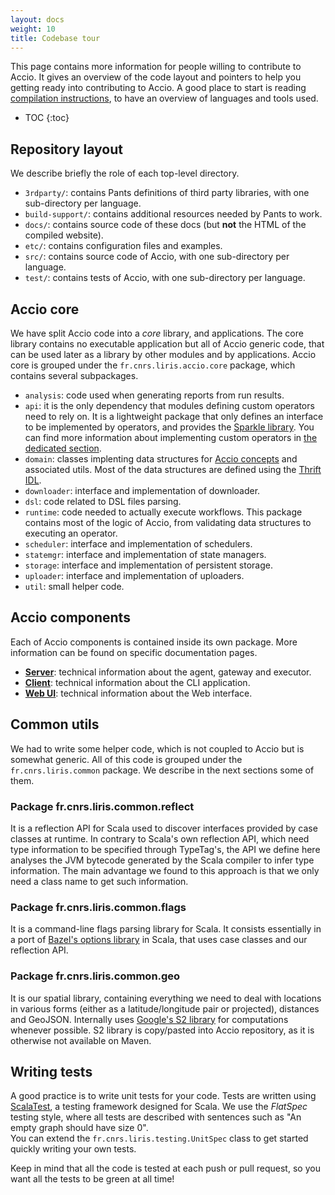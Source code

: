 ```yaml
---
layout: docs
weight: 10
title: Codebase tour
---
```


This page contains more information for people willing to contribute to Accio.
It gives an overview of the code layout and pointers to help you getting ready into contributing to Accio.
A good place to start is reading [compilation instructions](compiling.html), to have an overview of languages and tools used.

* TOC
{:toc}

## Repository layout

We describe briefly the role of each top-level directory.

  * `3rdparty/`: contains Pants definitions of third party libraries, with one sub-directory per language.
  * `build-support/`: contains additional resources needed by Pants to work.
  * `docs/`: contains source code of these docs (but **not** the HTML of the compiled website).
  * `etc/`: contains configuration files and examples.
  * `src/`: contains source code of Accio, with one sub-directory per language.
  * `test/`: contains tests of Accio, with one sub-directory per language.

## Accio core
We have split Accio code into a *core* library, and applications.
The core library contains no executable application but all of Accio generic code, that can be used later as a library by other modules and by applications.
Accio core is grouped under the `fr.cnrs.liris.accio.core` package, which contains several subpackages.

  * `analysis`: code used when generating reports from run results.
  * `api`: it is the only dependency that modules defining custom operators need to rely on.
  It is a lightweight package that only defines an interface to be implemented by operators, and provides the [Sparkle library](../extending/sparkle.html).
  You can find more information about implementing custom operators in [the dedicated section](../extending/custom-operator.html).
  * `domain`: classes implenting data structures for [Accio concepts](../concepts/index.html) and associated utils.
  Most of the data structures are defined using the [Thrift IDL](https://thrift.apache.org/).
  * `downloader`: interface and implementation of downloader.
  * `dsl`: code related to DSL files parsing.
  * `runtime`: code needed to actually execute workflows.
  This package contains most of the logic of Accio, from validating data structures to executing an operator.
  * `scheduler`: interface and implementation of schedulers.
  * `statemgr`: interface and implementation of state managers.
  * `storage`: interface and implementation of persistent storage.
  * `uploader`: interface and implementation of uploaders.
  * `util`: small helper code.

## Accio components
Each of Accio components is contained inside its own package.
More information can be found on specific documentation pages.

  * **[Server](server.html)**: technical information about the agent, gateway and executor.
  * **[Client](client.html)**: technical information about the CLI application.
  * **[Web UI](ui.html)**: technical information about the Web interface.

## Common utils
We had to write some helper code, which is not coupled to Accio but is somewhat generic.
All of this code is grouped under the `fr.cnrs.liris.common` package.
We describe in the next sections some of them.

### Package fr.cnrs.liris.common.reflect
It is a reflection API for Scala used to discover interfaces provided by case classes at runtime.
In contrary to Scala's own reflection API, which need type information to be specified through TypeTag's, the API we define here analyses the JVM bytecode generated by the Scala compiler to infer type information.
The main advantage we found to this approach is that we only need a class name to get such information.

### Package fr.cnrs.liris.common.flags
It is a command-line flags parsing library for Scala.
It consists essentially in a port of [Bazel's options library](https://github.com/bazelbuild/bazel/tree/master/src/main/java/com/google/devtools/common/options) in Scala, that uses case classes and our reflection API.

### Package fr.cnrs.liris.common.geo
It is our spatial library, containing everything we need to deal with locations in various forms (either as a latitude/longitude pair or projected), distances and GeoJSON.
Internally uses [Google's S2 library](https://github.com/google/s2-geometry-library-java) for computations whenever possible.
S2 library is copy/pasted into Accio repository, as it is otherwise not available on Maven.

## Writing tests
A good practice is to write unit tests for your code.
Tests are written using [ScalaTest](http://www.scalatest.org), a testing framework designed for Scala.
We use the *FlatSpec* testing style, where all tests are described with sentences such as "An empty graph should have size 0".  
You can extend the `fr.cnrs.liris.testing.UnitSpec` class to get started quickly writing your own tests.

Keep in mind that all the code is tested at each push or pull request, so you want all the tests to be green at all time!
